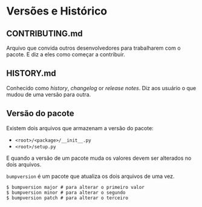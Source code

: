# Versões e Histórico

## CONTRIBUTING.md

Arquivo que convida outros desenvolvedores para trabalharem com o pacote. E diz a eles como começar a contribuir.

## HISTORY.md

Conhecido como *history*, *changelog* or *release notes*. Diz aos usuário o que mudou de uma versão para outra.

## Versão do pacote

Existem dois arquivos que armazenam a versão do pacote:
- `<root>/<package>/__init__.py`
- `<root>/setup.py`

E quando a versão de um pacote muda os valores devem ser alterados no dois arquivos.

`bumpversion` é um pacote que atualiza os dois arquivos de uma vez.

```
$ bumpversion major # para alterar o primeiro valor
$ bumpversion minor # para alterar o segundo
$ bumpversion patch # para alterar o terceiro
```